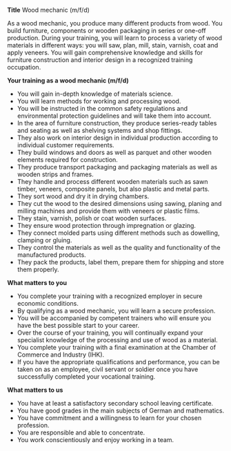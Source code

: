 **Title**
Wood mechanic (m/f/d)

As a wood mechanic, you produce many different products from wood. You build furniture, components or wooden packaging in series or one-off production. During your training, you will learn to process a variety of wood materials in different ways: you will saw, plan, mill, stain, varnish, coat and apply veneers. You will gain comprehensive knowledge and skills for furniture construction and interior design in a recognized training occupation.

**Your training as a wood mechanic (m/f/d)**

-	You will gain in-depth knowledge of materials science.
-	You will learn methods for working and processing wood.
-	You will be instructed in the common safety regulations and environmental protection guidelines and will take them into account.
-	In the area of furniture construction, they produce series-ready tables and seating as well as shelving systems and shop fittings.
-	They also work on interior design in individual production according to individual customer requirements.
-	They build windows and doors as well as parquet and other wooden elements required for construction.
-	They produce transport packaging and packaging materials as well as wooden strips and frames.
-	They handle and process different wooden materials such as sawn timber, veneers, composite panels, but also plastic and metal parts.
-	They sort wood and dry it in drying chambers.
-	They cut the wood to the desired dimensions using sawing, planing and milling machines and provide them with veneers or plastic films.
-	They stain, varnish, polish or coat wooden surfaces.
-	They ensure wood protection through impregnation or glazing.
-	They connect molded parts using different methods such as dowelling, clamping or gluing.
-	They control the materials as well as the quality and functionality of the manufactured products.
-	They pack the products, label them, prepare them for shipping and store them properly.

**What matters to you**

-	You complete your training with a recognized employer in secure economic conditions.
-	By qualifying as a wood mechanic, you will learn a secure profession.
-	You will be accompanied by competent trainers who will ensure you have the best possible start to your career.
-	Over the course of your training, you will continually expand your specialist knowledge of the processing and use of wood as a material.
-	You complete your training with a final examination at the Chamber of Commerce and Industry (IHK).
-	If you have the appropriate qualifications and performance, you can be taken on as an employee, civil servant or soldier once you have successfully completed your vocational training.

**What matters to us**

-	You have at least a satisfactory secondary school leaving certificate.
-	You have good grades in the main subjects of German and mathematics.
-	You have commitment and a willingness to learn for your chosen profession.
-	You are responsible and able to concentrate.
-	You work conscientiously and enjoy working in a team.
